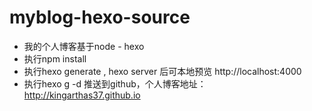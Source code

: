 myblog-hexo-source
==================

* 我的个人博客基于node - hexo
* 执行npm install
* 执行hexo generate , hexo server 后可本地预览 http://localhost:4000
* 执行hexo g -d 推送到github，个人博客地址： http://kingarthas37.github.io

